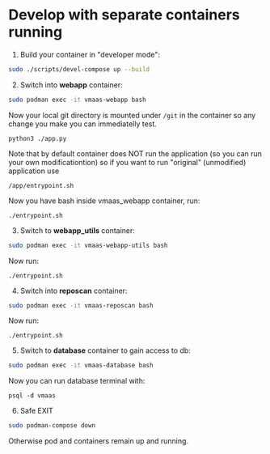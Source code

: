# Develop with separate containers running
1. Build your container in "developer mode":
~~~bash
sudo ./scripts/devel-compose up --build
~~~
2. Switch into **webapp** container:
~~~bash
sudo podman exec -it vmaas-webapp bash
~~~
Now your local git directory is mounted under `/git` in the container so any change
you make you can immediatelly test.

```python3 ./app.py```

Note that by default container does NOT run the application
(so you can run your own modificationtion)
so if you want to run "original" (unmodified) application use

```/app/entrypoint.sh```

Now you have bash inside vmaas_webapp container, run:

```./entrypoint.sh```

3. Switch to **webapp_utils** container:
~~~bash
sudo podman exec -it vmaas-webapp-utils bash
~~~
Now run:

```./entrypoint.sh```

4. Switch into **reposcan** container:
~~~bash
sudo podman exec -it vmaas-reposcan bash
~~~
Now run:

```./entrypoint.sh```

5. Switch to **database** container to gain access to db:
~~~bash
sudo podman exec -it vmaas-database bash
~~~
Now you can run database terminal with:

```psql -d vmaas```

6. Safe EXIT
~~~bash
sudo podman-compose down
~~~
Otherwise pod and containers remain up and running.
